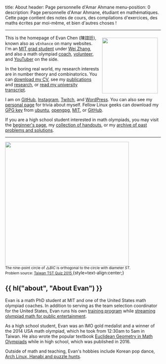 title: About
header: Page personnelle d'Amar Ahmane
menu-position: 0
description: Page personnelle d'Amar Ahmane, étudiant en mathématiques. Cette page contient des notes de cours, des compilations d'exercices, des maths écrites par moi-même, et bien d'autres choses !

---

<span style="float:right;padding:10px;">
<a href="https://www.instagram.com/p/CrZaUW8PMxY/">
<img src="https://web.evanchen.cc/static/top-self.jpg" width="180"/>
</a>
</span>

This is the homepage of Evan Chen (陳誼廷),
known also as `vEnhance` on many websites.
I'm an [MIT grad student](https://math.mit.edu/directory/profile.html?pid=2106)
under [Wei Zhang](https://math.mit.edu/~wz2113/),
and also a math olympiad [coach](otis.html),
[volunteer](volunteer.html), and
[YouTuber](https://www.youtube.com/c/vEnhance) on the side.

In the boring real world,
my research interests are in number theory and combinatorics.
You can [download my CV](upload/public-CV.pdf),
see my [publications](publications.html)
and [research](https://arxiv.org/a/chen_e_2.html),
or [read my university transcript](upload/math-coursework.pdf).

I am on [GitHub](https://github.com/vEnhance/),
[Instagram](https://www.instagram.com/evanchen.cc/),
[Twitch](https://twitch.tv/vEnhance),
and [WordPress](https://blog.evanchen.cc).
You can also see my [personal page](personal.html) for trivia about myself.
Fellow Linux geeks can download my [GPG key][gpg] from [ubuntu][ubuntu-key],
[opengpg][opengpg-key], [MIT][mit-key], or [GitHub](https://github.com/vEnhance.gpg).

If you are a high school student interested in math olympiads,
you may visit the [beginner's page](wherestart.html),
my [collection of handouts](olympiad.html),
or my [archive of past problems and solutions](problems.html).

---

<img src="static/home-art.png" width="400" /><br />
<small>The nine-point circle of $\triangle BIC$ is orthogonal to
the circle with diameter $ST$.</small><br />
<small>Problem source:
<a href="https://artofproblemsolving.com/community/c6h1113644p5087419">
Taiwan TST Quiz 2015
</a></small>
{style=text-align:center;}

## {{ hl("about", "About Evan") }}

Evan is a math PhD student at MIT
and one of the United States math olympiad coaches.
In addition to serving as the team selection coordinator for the United States,
Evan runs his own [training program](otis.html) while
[streaming olympiad math for public entertainment](videos.html).

As a high school student, Evan was an IMO gold medalist
and a winner of the 2014 USA math olympiad,
which he took from 12:30am to 5am in Taiwan.
He also wrote the popular textbook
[Euclidean Geometry in Math Olympiads](geombook.html) while in high school,
which was published in 2016.

Outside of math and teaching, Evan's hobbies include
Korean pop dance, [Arch Linux, Hanabi and puzzle hunts](personal.html).

[ubuntu-key]: http://keyserver.ubuntu.com/pks/lookup?op=get&search=0x2911981b5d39118d80d782779474e9565d64c443
[opengpg-key]: https://keys.openpgp.org/vks/v1/by-fingerprint/2911981B5D39118D80D782779474E9565D64C443
[mit-key]: http://pgp.mit.edu/pks/lookup?op=get&search=0x9474E9565D64C443
[gpg]: upload/2911981B5D39118D80D782779474E9565D64C443.asc
